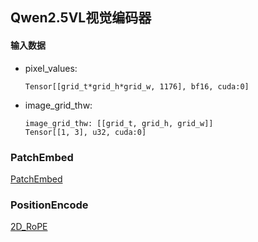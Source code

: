 ## Qwen2.5VL视觉编码器

#### 输入数据
* pixel_values: 
    ```text
    Tensor[[grid_t*grid_h*grid_w, 1176], bf16, cuda:0]
    ```
* image_grid_thw: 
    ```text
    image_grid_thw: [[grid_t, grid_h, grid_w]]
    Tensor[[1, 3], u32, cuda:0]
    ```

### PatchEmbed

[PatchEmbed](patch_embed.md)

### PositionEncode

[2D_RoPE](2D_RoPE.md)